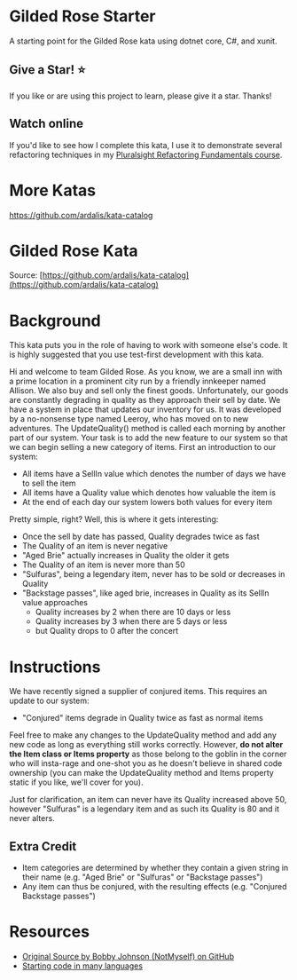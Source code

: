 # Gilded Rose Starter

A starting point for the Gilded Rose kata using dotnet core, C#, and xunit.

## Give a Star! :star:

If you like or are using this project to learn, please give it a star. Thanks!

## Watch online

If you'd like to see how I complete this kata, I use it to demonstrate several refactoring techniques in my [Pluralsight Refactoring Fundamentals course](https://www.pluralsight.com/courses/refactoring-fundamentals).

# More Katas

https://github.com/ardalis/kata-catalog

Gilded Rose Kata
============
Source: [https://github.com/ardalis/kata-catalog](https://github.com/ardalis/kata-catalog)

# Background #

This kata puts you in the role of having to work with someone else's code. It is highly suggested that you use test-first development with this kata.

Hi and welcome to team Gilded Rose. As you know, we are a small inn with a prime location in a prominent city run by a friendly innkeeper named Allison. We also buy and sell only the finest goods. Unfortunately, our goods are constantly degrading in quality as they approach their sell by date. We have a system in place that updates our inventory for us. It was developed by a no-nonsense type named Leeroy, who has moved on to new adventures. The UpdateQuality() method is called each morning by another part of our system. Your task is to add the new feature to our system so that we can begin selling a new category of items. First an introduction to our system:

- All items have a SellIn value which denotes the number of days we have to sell the item
- All items have a Quality value which denotes how valuable the item is
- At the end of each day our system lowers both values for every item

Pretty simple, right? Well, this is where it gets interesting:

- Once the sell by date has passed, Quality degrades twice as fast
- The Quality of an item is never negative
- "Aged Brie" actually increases in Quality the older it gets
- The Quality of an item is never more than 50
- "Sulfuras", being a legendary item, never has to be sold or decreases in Quality
- "Backstage passes", like aged brie, increases in Quality as its SellIn value approaches
	- Quality increases by 2 when there are 10 days or less 
	- Quality increases by 3 when there are 5 days or less
	- but Quality drops to 0 after the concert

# Instructions #

We have recently signed a supplier of conjured items. This requires an update to our system:

- "Conjured" items degrade in Quality twice as fast as normal items

Feel free to make any changes to the UpdateQuality method and add any new code as long as everything still works correctly. However, **do not alter the Item class or Items property** as those belong to the goblin in the corner who will insta-rage and one-shot you as he doesn't believe in shared code ownership (you can make the UpdateQuality method and Items property static if you like, we'll cover for you).

Just for clarification, an item can never have its Quality increased above 50, however "Sulfuras" is a legendary item and as such its Quality is 80 and it never alters.

## Extra Credit ##

- Item categories are determined by whether they contain a given string in their name (e.g. "Aged Brie" or "Sulfuras" or "Backstage passes")
- Any item can thus be conjured, with the resulting effects (e.g. "Conjured Backstage passes")

# Resources #
- [Original Source by Bobby Johnson (NotMyself) on GitHub](https://github.com/NotMyself/GildedRose)
- [Starting code in many languages](https://github.com/emilybache/GildedRose-Refactoring-Kata)
